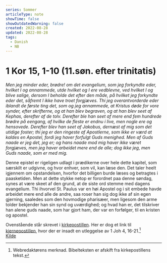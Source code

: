 ```yaml
---
series: Sommer
articleType: note
showTime: false
showOutdatedWarning: false
created: 2022-08-28
updated: 2022-08-28
tags:
  - Danish
  - NB
---
```


# 1 Kor 15, 1-10 (11.søn. efter trinitatis)
_Men jeg minder eder, brødre! om det evangelium, som jeg forkyndte eder, hvilket I og annammede, utde hvilket og I ere vedblevne, ved hvilket I og blive salige, dersom I beholde det efter den måde, på hvilket jeg forkyndte eder det, såfremt I ikke have troet forgjæves. Thi jeg overantvorderde eder iblandt de første ting det, som og jeg annammede, at Kristus døde for vore synder, efter skrifterne, og at han blev begraven, og at han blev seet af Kephas, derefter af de tolv. Derefter ble han seet af mere end fem hundrede brødre på eengang, af hvilke de fleste er endnu i live, men nogle ere og hensovede. Derefter blev han seet af Jakobus, dernæst af mig som det utidige foster; thi jeg er den ringeste af Apostlerne, som ikke er værd at kaldes en Apostel, fordi jeg haver forfulgt Guds menighed. Men af Guds naade er jeg det, jeg er; og hans naade mod mig haver ikke været forgjæves, men jeg haver arbeidet mere end de alle; dog ikke jeg, men Guds naade, som er med mig._

Denne epistel er rigeligen udlagt i prædikerne over hele dette kapitel, som særskilt er udgivne, og hvor enhver, som vil, kan læse den. Det taler heelt igjennem om opstandelsen, hvorfor det billigen burde læses og betragtes i paasketiden. Men at dette stykke netop er forordnet paa denne søndag, synes at være skeet af den grund, at de siste ord stemme med dagens evangelium. Thi ihvorvel St. Paulus var en høi Apostel og i sit embede havde arbeidet mere end alle de andre, saa roser han sig dog ikke af sin egen gjerning, saaledes som den hovmodige pharisæer, men ligesom den arme tolder bekjender han sin synd og uværdighed; og hvad han er, det tilskriver han alene guds naade, som har gjort ham, der var en forfølger, til en kristen og apostel.

Ovenstående står skrevet i [kirkepostillen](https://www.nb.no/items/1ac135aafa043b78d331eaabe3acb866?page=1363). Her er dog et link til [kjernepostillen](https://www.nb.no/items/2ef88f973ea4f2998038be780a622012?page=969), hvor der er insadt en utleggelse av 1 Joh 4, 16-21.[^1] 
&nbsp;  
[Kilde](https://www.nb.no/items/1ac135aafa043b78d331eaabe3acb866?page=1149)

[^1]: Webredaktørens merknad. Bibelteksten er afskift fra kirkepostillens tekst.

<!-- 
Dr. Martin Luther's Church-Postil 
Original source: https://lutherdansk.dk
by Priest Finn B. Andersen.
Copied and processed into md-format 
by lovkyndig 2023.
-->